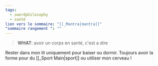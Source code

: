 ```yaml
---
tags:
  - swordphilosophy
  - santé
lien vers le sommaire: "[[_Mantra|mantra]]"
"sommaire rangement ": ""
---
```

> **WHAT**: avoir un corps en santé, c'est a dire 


Rester dans mon lit uniquement pour baiser ou dormir. 
Toujours avoir la forme pour du [[_Sport Main|sport]] ou utiliser mon cerveau !
